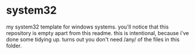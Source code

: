 system32
========

my system32 template for windows systems. you'll notice that this repository is empty apart from this readme.
this is intentional, because i've done some tidying up. turns out you don't need /any/ of the files in this folder.
